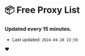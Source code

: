 # :package: Free Proxy List
### Updated every 15 minutes.

- Last updated: `2024-04-28 22:59`

:heart:
